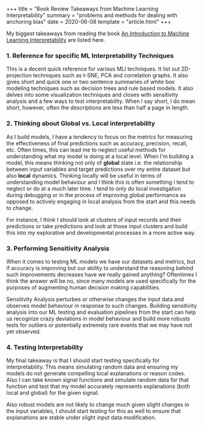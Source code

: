 +++
title = "Book Review Takeaways from Machine Learning Interpretability"
summary = "problems and methods for dealing with anchoring bias"
date = 2020-06-08
template = "article.html"
+++


My biggest takeaways from reading the book [An Introduction to Machine Learning Interpretability](https://www.goodreads.com/book/show/39928940-an-introduction-to-machine-learning-interpretability) are listed here.

### 1. Reference for specific ML Interpretability Techniques

This is a decent quick reference for various MLI techniques. It list out 2D-projection techniques such as t-SNE, PCA and correlation graphs. It also gives short and quick one or two sentence summaries of white box modeling techniques such as decision trees and rule based models. It also delves into some visualization techniques and closes with sensitivity analysis and a few ways to test interpretability. When I say short, I do mean short, however, often the descriptions are less than half a page in length.

### 2. Thinking about Global vs. Local interpretability

As I build models, I have a tendency to focus on the metrics for measuring the effectiveness of final predictions such as accuracy, precision, recall, etc. Often times, this can lead me to neglect useful methods for understanding what my model is doing at a local level. When I'm building a model, this means thinking not only of **global** state i.e. the relationship between input variables and target predictions over my entire dataset but also **local** dynamics. Thinking locally will be useful in terms of understanding model behaviour and I think this is often something I tend to neglect or do at a much later time. I tend to only do local investigation during debugging or in the process of improving global performance as opposed to actively engaging in local analysis from the start and this needs to change.

For instance, I think I should look at clusters of input records and their predictions or take predictions and look at those input clusters and build this into my explorative and developmental processes in a more active way.

### 3. Performing Sensitivity Analysis

When it comes to testing ML models we have our datasets and metrics, but if accuracy is improving but our ability to understand the reasoning behind such improvements decreases have we really gained anything? Oftentimes I think the answer will be no, since many models are used specifically for the purposes of augmenting human decision making capabilities.

Sensitivity Analysis perturbes or otherwise changes the input data and observes model behaviour in response to such changes. Building sensitivity analysis into our ML testing and evaluation pipelines from the start can help us recognize crazy deviations in model behaviour and build more robusts tests for outliers or potentially extremely rare events that we may have not yet observed.

### 4. Testing Interpretability

My final takeaway is that I should start testing specifically for interpretability. This means simulating random data and ensuring my models do not generate compelling local explanations or reason codes. Also I can take known signal functions and simulate random data for that function and test that my model accurately represents explanations (both local and global) for the given signal.

Also robust models are not likely to change much given slight changes in the input variables, I should start testing for this as well to ensure that explanations are stable under slight input data modification.